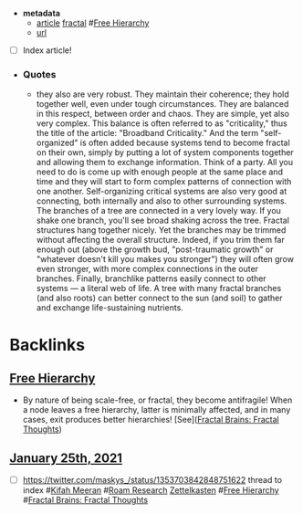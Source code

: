 - **metadata**
    - [article](<article.md>) [fractal](<fractal.md>) #[Free Hierarchy](<Free Hierarchy.md>)
    - [url](https://www.psychologytoday.com/intl/blog/the-chaotic-life/200909/fractal-brains-fractal-thoughts)
- [ ] Index article! 
- ### Quotes
    - they also are very robust. They maintain their coherence; they hold together well, even under tough circumstances. They are balanced in this respect, between order and chaos. They are simple, yet also very complex.
 This balance is often referred to as "criticality," thus the title of the article: "Broadband Criticality." And the term "self-organized" is often added because systems tend to become fractal on their own, simply by putting a lot of system components together and allowing them to exchange information. Think of a party. All you need to do is come up with enough people at the same place and time and they will start to form complex patterns of connection with one another.
 Self-organizing critical systems are also very good at connecting, both internally and also to other surrounding systems. The branches of a tree are connected in a very lovely way. If you shake one branch, you'll see broad shaking across the tree. Fractal structures hang together nicely. Yet the branches may be trimmed without affecting the overall structure. Indeed, if you trim them far enough out (above the growth bud, "post-traumatic growth" or "whatever doesn't kill you makes you stronger") they will often grow even stronger, with more complex connections in the outer branches. Finally, branchlike patterns easily connect to other systems — a literal web of life. A tree with many fractal branches (and also roots) can better connect to the sun (and soil) to gather and exchange life-sustaining nutrients.

# Backlinks
## [Free Hierarchy](<Free Hierarchy.md>)
- By nature of being scale-free, or fractal, they become antifragile! When a node leaves a free hierarchy, latter is minimally affected, and in many cases, exit produces better hierarchies! [See]([Fractal Brains: Fractal Thoughts](<Fractal Brains: Fractal Thoughts.md>))

## [January 25th, 2021](<January 25th, 2021.md>)
- [ ] https://twitter.com/maskys_/status/1353703842848751622  thread to index #[Kifah Meeran](<Kifah Meeran.md>) #[Roam Research](<Roam Research.md>) [Zettelkasten](<Zettelkasten.md>) #[Free Hierarchy](<Free Hierarchy.md>) #[Fractal Brains: Fractal Thoughts](<Fractal Brains: Fractal Thoughts.md>)

